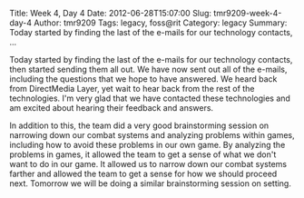 Title: Week 4, Day 4
Date: 2012-06-28T15:07:00
Slug: tmr9209-week-4-day-4
Author: tmr9209
Tags: legacy, foss@rit
Category: legacy
Summary: Today started by finding the last of the e-mails for our technology contacts, ... 

Today started by finding the last of the e-mails for our technology contacts,
then started sending them all out. We have now sent out all of the e-mails,
including the questions that we hope to have answered. We heard back from
DirectMedia Layer, yet wait to hear back from the rest of the technologies.
I'm very glad that we have contacted these technologies and am excited about
hearing their feedback and answers.

In addition to this, the team did a very good brainstorming session on
narrowing down our combat systems and analyzing problems within games,
including how to avoid these problems in our own game. By analyzing the
problems in games, it allowed the team to get a sense of what we don't want to
do in our game. It allowed us to narrow down our combat systems farther and
allowed the team to get a sense for how we should proceed next. Tomorrow we
will be doing a similar brainstorming session on setting.

